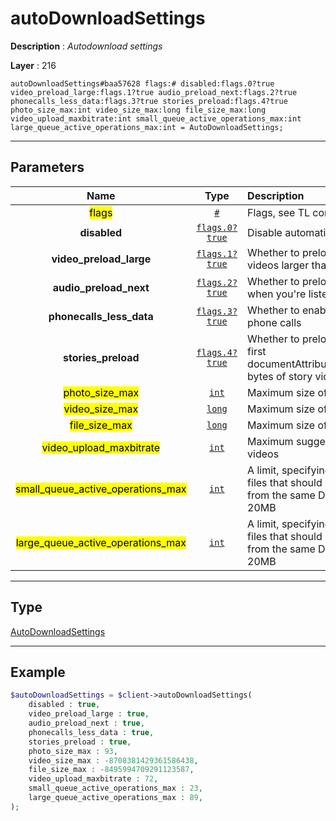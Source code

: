 # autoDownloadSettings

**Description** : *Autodownload settings*

**Layer** : 216

```tl
autoDownloadSettings#baa57628 flags:# disabled:flags.0?true video_preload_large:flags.1?true audio_preload_next:flags.2?true phonecalls_less_data:flags.3?true stories_preload:flags.4?true photo_size_max:int video_size_max:long file_size_max:long video_upload_maxbitrate:int small_queue_active_operations_max:int large_queue_active_operations_max:int = AutoDownloadSettings;
```

---

## Parameters

| Name | Type | Description |
| :---: | :---: | :--- |
| <mark>flags</mark> | [`#`](type/#) | Flags, see TL conditional fields |
| **disabled** | [`flags.0?true`](type/true) | Disable automatic media downloads? |
| **video_preload_large** | [`flags.1?true`](type/true) | Whether to preload the first seconds of videos larger than the specified limit |
| **audio_preload_next** | [`flags.2?true`](type/true) | Whether to preload the next audio track when you're listening to music |
| **phonecalls_less_data** | [`flags.3?true`](type/true) | Whether to enable data saving mode in phone calls |
| **stories_preload** | [`flags.4?true`](type/true) | Whether to preload stories; in particular, the first documentAttributeVideo.preload_prefix_size bytes of story videos should be preloaded |
| <mark>photo_size_max</mark> | [`int`](type/int) | Maximum size of photos to preload |
| <mark>video_size_max</mark> | [`long`](type/long) | Maximum size of videos to preload |
| <mark>file_size_max</mark> | [`long`](type/long) | Maximum size of other files to preload |
| <mark>video_upload_maxbitrate</mark> | [`int`](type/int) | Maximum suggested bitrate for uploading videos |
| <mark>small_queue_active_operations_max</mark> | [`int`](type/int) | A limit, specifying the maximum number of files that should be downloaded in parallel from the same DC, for files smaller than 20MB |
| <mark>large_queue_active_operations_max</mark> | [`int`](type/int) | A limit, specifying the maximum number of files that should be downloaded in parallel from the same DC, for files bigger than 20MB |

---

## Type

[AutoDownloadSettings](type/AutoDownloadSettings)

---

## Example

```php
$autoDownloadSettings = $client->autoDownloadSettings(
	disabled : true,
	video_preload_large : true,
	audio_preload_next : true,
	phonecalls_less_data : true,
	stories_preload : true,
	photo_size_max : 93,
	video_size_max : -8708381429361586438,
	file_size_max : -8495994709291123587,
	video_upload_maxbitrate : 72,
	small_queue_active_operations_max : 23,
	large_queue_active_operations_max : 89,
);
```
